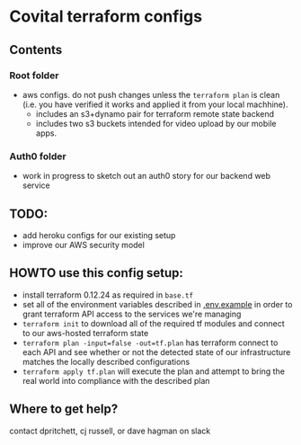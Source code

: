 # Covital terraform configs

## Contents

### Root folder
- aws configs. do not push changes unless the `terraform plan` is clean (i.e. you have verified it works and applied it from your local machhine).
  - includes an s3+dynamo pair for terraform remote state backend
  - includes two s3 buckets intended for video upload by our mobile apps.

### Auth0 folder
- work in progress to sketch out an auth0 story for our backend web service

## TODO:
- add heroku configs for our existing setup
- improve our AWS security model

## HOWTO use this config setup:
- install terraform 0.12.24 as required in `base.tf`
- set all of the environment variables described in [.env.example](.env.example) in order to grant terraform API access to the services we're managing
- `terraform init` to download all of the required tf modules and connect to our aws-hosted terraform state
- `terraform plan -input=false -out=tf.plan` has terraform connect to each API and see whether or not the detected state of our infrastructure matches the locally described configurations
- `terraform apply tf.plan` will execute the plan and attempt to bring the real world into compliance with the described plan

## Where to get help?
contact dpritchett, cj russell, or dave hagman on slack
